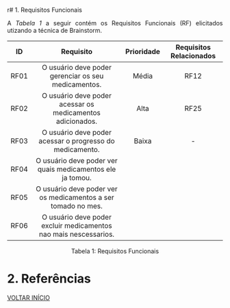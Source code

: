 r# 1. Requisitos Funcionais

<p align="justify">A <i>Tabela 1</i> a seguir contém os Requisitos Funcionais (RF) elicitados utizando a técnica de Brainstorm.</p>

| ID   |                                 Requisito                                 | Prioridade | Requisitos Relacionados |
| :--: | :-----------------------------------------------------------------------: | :--------: | :---------: |
| RF01 |       O usuário deve poder gerenciar os seu medicamentos.                 |  Média     |    RF12     |
| RF02 |       O usuário deve poder acessar os medicamentos adicionados.           |  Alta      |      RF25   |
| RF03 |       O usuário deve poder acessar o progresso do medicamento.            |  Baixa     |     -       |
| RF04 |       O usuário deve poder ver quais medicamentos ele ja tomou.           |            |             |
| RF05 |       O usuário deve poder ver os medicamentos a ser tomado no mes.       |            |             |
| RF06 |       O usuário deve poder excluir medicamentos nao mais nescessarios.    |            |             |


<div style="text-align: center">
<p>Tabela 1: Requisitos Funcionais</p>
</div>

# 2. Referências


<a href="../README.md">VOLTAR INÍCIO</a>
